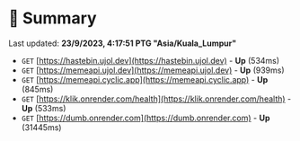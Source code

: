 # 📖 Summary
Last updated: **23/9/2023, 4:17:51 PTG "Asia/Kuala_Lumpur"**

- `GET` [https://hastebin.ujol.dev](https://hastebin.ujol.dev) - **Up** (534ms)
- `GET` [https://memeapi.ujol.dev](https://memeapi.ujol.dev) - **Up** (939ms)
- `GET` [https://memeapi.cyclic.app](https://memeapi.cyclic.app) - **Up** (845ms)
- `GET` [https://klik.onrender.com/health](https://klik.onrender.com/health) - **Up** (533ms)
- `GET` [https://dumb.onrender.com](https://dumb.onrender.com) - **Up** (31445ms)
